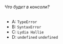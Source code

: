 ###### Что будет в консоли?

-   A: `TypeError`
-   B: `SyntaxError`
-   C: `Lydia Hallie`
-   D: `undefined` `undefined`
